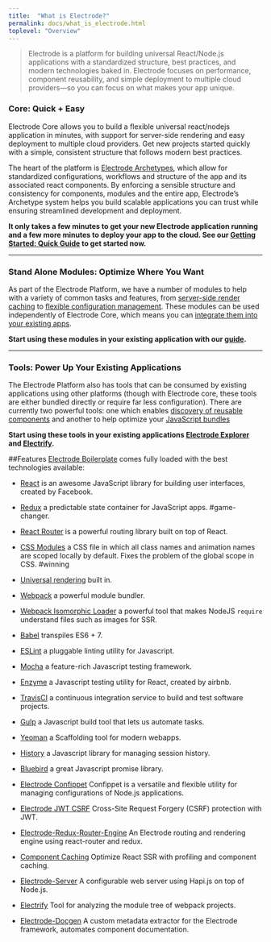 ```yaml
---
title:  "What is Electrode?"
permalink: docs/what_is_electrode.html
toplevel: "Overview"
---
```


> Electrode is a platform for building universal React/Node.js applications with a standardized structure, best practices, and modern technologies baked in. Electrode focuses on performance, component reusability, and simple deployment to multiple cloud providers—so you can focus on what makes your app unique.

### Core: Quick + Easy

Electrode Core allows you to build a flexible universal react/nodejs application in minutes, with support for server-side rendering and easy deployment to multiple cloud providers. Get new projects started quickly with a simple, consistent structure that follows modern best practices.

The heart of the platform is [Electrode Archetypes](what_are_archetypes.html), which allow for standardized configurations, workflows and structure of the app and its associated react components. By enforcing a sensible structure and consistency for components, modules and the entire app, Electrode’s Archetype system helps you build scalable applications you can trust while ensuring streamlined development and deployment.

**It only takes a few minutes to get your new Electrode application running and a
few more minutes to deploy your app to the cloud. See our [Getting Started:
Quick Guide](get_started.html) to get started now.**

<hr>

### Stand Alone Modules: Optimize Where You Want
As part of the Electrode Platform, we have a number of modules to help with a
variety of common tasks and features, from [server-side render
caching](server_side_render_cache.html) to [flexible configuration
management](confippet.html). These modules can be used independently of
Electrode Core, which means you can [integrate them into your existing
apps](stand_alone_modules.html).

**Start using these modules in your existing application with our [guide](stand_alone_modules.html).**

<hr>

### Tools: Power Up Your Existing Applications
The Electrode Platform also has tools that can be consumed by existing
applications using other platforms (though with
Electrode core, these tools are either bundled directly or require far less configuration). There are currently
two powerful tools: one which enables [discovery of reusable
components](electrode_explorer.html) and another to help optimize your
[JavaScript bundles](electrify.html)

**Start using these tools in your existing applications [Electrode Explorer](electrode_explorer.html) and [Electrify](electrify.html).**

##Features
[Electrode Boilerplate](https://github.com/electrode-io/electrode#boilerplate-universal-react-node) comes fully loaded with the best technologies available:

*  <a href="https://facebook.github.io/react/index.html" target="_blank">React</a> is an awesome JavaScript library for building user interfaces, created by Facebook.

*  <a href="http://redux.js.org/docs/basics/UsageWithReact.html" target="_blank">Redux</a> a predictable state container for JavaScript apps. #game-changer.

*  <a href="https://github.com/ReactTraining/react-router/tree/master/docs" target="_blank">React Router</a> is a powerful routing library built on top of React.

* <a href="https://github.com/css-modules/css-modules" target="_blank">CSS Modules</a> a CSS file in which all class names and animation names are scoped locally by default. Fixes the problem of the global scope in CSS. #winning

*  <a href="https://medium.com/@mjackson/universal-javascript-4761051b7ae9#.xjxr5yj5z" target="_blank">Universal rendering</a> built in.

*  <a href="https://webpack.github.io/docs/motivation.html" target="_blank">Webpack</a> a powerful module bundler.

*  <a href="https://github.com/jchip/isomorphic-loader" target="_blank">Webpack Isomorphic Loader</a> a powerful tool that makes NodeJS `require` understand files such as images for SSR.

*  <a href="https://babeljs.io/" target="_blank">Babel</a> transpiles ES6 + 7.

*  <a href="http://eslint.org/" target="_blank">ESLint</a> a pluggable linting utility for Javascript.

*  <a href="https://mochajs.org/" target="_blank">Mocha</a> a feature-rich Javascript testing framework.

*  <a href="https://github.com/airbnb/enzyme" target="_blank">Enzyme</a> a Javascript testing utility for React, created by airbnb.

*  <a href="https://travis-ci.org/" target="_blank">TravisCI</a> a continuous integration service to build and test software projects.

*  <a href="http://gulpjs.com/" target="_blank">Gulp</a> a Javascript build tool that lets us automate tasks.

*  <a href="http://yeoman.io/" target="_blank">Yeoman</a> a Scaffolding tool for modern webapps.

*  <a href="https://www.npmjs.com/package/history" target="_blank">History</a> a Javascript library for managing session history.

*  <a href="http://bluebirdjs.com/docs/why-promises.html" target="_blank">Bluebird</a> a great Javascript promise library.

*  [Electrode Confippet](https://github.com/electrode-io/electrode-confippet) Confippet is a versatile and flexible utility for managing configurations of Node.js applications.

*  [Electrode JWT CSRF](https://github.com/electrode-io/electrode-csrf-jwt) Cross-Site Request Forgery (CSRF) protection with JWT.

*  [Electrode-Redux-Router-Engine](https://github.com/electrode-io/electrode-redux-router-engine) An Electrode routing and rendering engine using react-router and redux.

*  [Component Caching](https://github.com/electrode-io/electrode-react-ssr-caching) Optimize React SSR with profiling and component caching.

*  [Electrode-Server](https://github.com/electrode-io/electrode-server) A configurable web server using Hapi.js on top of Node.js.

*  [Electrify](https://github.com/electrode-io/electrify) Tool for analyzing the module tree of webpack projects.

*  [Electrode-Docgen](https://github.com/electrode-io/electrode-docgen) A custom metadata extractor for the Electrode framework, automates component documentation.

